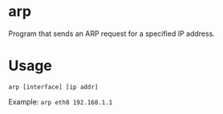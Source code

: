 # arp

Program that sends an ARP request for a specified IP address.

# Usage

`arp [interface] [ip addr]`

Example: `arp eth0 192.168.1.1`
